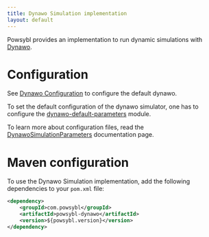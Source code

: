 ```yaml
---
title: Dynawo Simulation implementation
layout: default
---
```


Powsybl provides an implementation to run dynamic simulations with [Dynawo](https://dynawo.github.io/).

# Configuration
See [Dynawo Configuration](../configuration/modules/dynawo.md) to configure the default dynawo.

To set the default configuration of the dynawo simulator, one has to configure the
[dynawo-default-parameters](../configuration/modules/dynawo-default-parameters.md) module.

To learn more about configuration files, read the [DynawoSimulationParameters](../configuration/parameters/DynawoSimulationParameters.md) documentation
page.

# Maven configuration
To use the Dynawo Simulation implementation, add the following dependencies to your `pom.xml` file:
```xml
<dependency>
    <groupId>com.powsybl</groupId>
    <artifactId>powsybl-dynawo</artifactId>
    <version>${powsybl.version}</version>
</dependency>
```